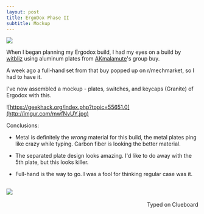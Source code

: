 ```yaml
---
layout: post
title: ErgoDox Phase II
subtitle: Mockup
---
```


![](http://imgur.com/H8iU4IK.jpg)

When I began planning my Ergodox build, I had my eyes on a build by [witbliz](https://geekhack.org/index.php?topic=42772.msg1934474#msg1934474) using aluminum plates from [AKmalamute](https://geekhack.org/index.php?topic=55651.0)'s group buy.

A week ago a full-hand set from that buy popped up on r/mechmarket, so I had to have it.

I've now assembled a mockup - plates, switches, and keycaps (Granite) of Ergodox with this.

![https://geekhack.org/index.php?topic=55651.0](http://imgur.com/mwfNvUY.jpg)

Conclusions:

+ Metal is definitely the _wrong_ material for this build, the metal plates ping like crazy while typing. Carbon fiber is looking the better material.

+ The separated plate design looks amazing. I'd like to do away with the 5th plate, but this looks killer.

+ Full-hand is the way to go. I was a fool for thinking regular case was it.

![](http://imgur.com/fXQux7X.jpg)
---
<p align="right">Typed on Clueboard</p>
